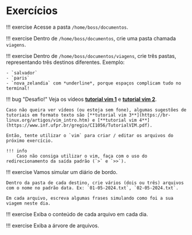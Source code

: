 # Exercícios

!!! exercise
    Acesse a pasta `/home/boss/documentos`.

!!! exercise
    Dentro de `/home/boss/documentos`, crie uma pasta chamada `viagens`.

!!! exercise
    Dentro de `/home/boss/documentos/viagens`, crie três pastas, representando três destinos diferentes. Exemplo:

    - `salvador`
    - `paris`
    - `nova_zelandia` com *underline*, porque espaços complicam tudo no terminal!

!!! bug "Desafio!"
    Veja os vídeos [**tutorial vim 1**](https://www.youtube.com/watch?v=95Fzh-HveQg) e [**tutorial vim 2**](https://www.youtube.com/watch?v=EscyTZSaHXA).

    Caso não queira ver vídeos (ou esteja sem fone), algumas sugestões de tutoriais em formato texto são [**tutorial vim 3**](https://br-linux.org/artigos/vim_intro.htm) e [**tutorial vim 4**](https://www.inf.ufpr.br/gregio/CI1056/TutorialVIM.pdf).

    Então, tente utilizar o `vim` para criar / editar os arquivos do próximo exercício.

    !!! info
        Caso não consiga utilizar o vim, faça com o uso do redirecionamento da saída padrão (`>` e `>>`).

!!! exercise
    Vamos simular um diário de bordo.

    Dentro da pasta de cada destino, crie vários (dois ou três) arquivos com o nome no padrão data. Ex: `01-05-2024.txt`, `02-05-2024.txt`.

    Em cada arquivo, escreva algumas frases simulando como foi a sua viagem neste dia.

!!! exercise
    Exiba o conteúdo de cada arquivo em cada dia.

!!! exercise
    Exiba a árvore de arquivos.